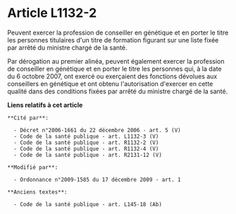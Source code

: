 # Article L1132-2

Peuvent exercer la profession de conseiller en génétique et en porter le titre les personnes titulaires d'un titre de
formation figurant sur une liste fixée par arrêté du ministre chargé de la santé. 

Par dérogation au premier alinéa, peuvent également exercer la profession de conseiller en génétique et en porter le titre
les personnes qui, à la date du 6 octobre 2007, ont exercé ou exerçaient des fonctions dévolues aux conseillers en génétique
et ont obtenu l'autorisation d'exercer en cette qualité dans des conditions fixées par arrêté du ministre chargé de la santé.

**Liens relatifs à cet article**

	**Cité par**:

	  - Décret n°2006-1661 du 22 décembre 2006 - art. 5 (V)
	  - Code de la santé publique - art. L1132-3 (V)
	  - Code de la santé publique - art. R1132-2 (V)
	  - Code de la santé publique - art. R1132-4 (V)
	  - Code de la santé publique - art. R2131-12 (V)

	**Modifié par**:

	  - Ordonnance n°2009-1585 du 17 décembre 2009 - art. 1

	**Anciens textes**:

	  - Code de la santé publique - art. L145-18 (Ab)
